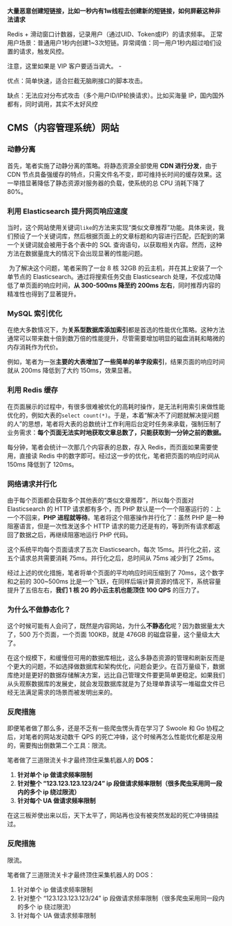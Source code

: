 **大量恶意创建短链接，比如一秒内有1w线程去创建新的短链接，如何屏蔽这种非法请求**



Redis + 滑动窗口计数器，记录用户（通过UID、Token或IP）的请求频率。 正常用户场景：普通用户1秒内创建1~3次短链。异常阈值：同一用户1秒内超过咱们设置的请求，触发风控。

注意，这里如果是 VIP 客户要适当调大。 - 

优点：简单快速，适合拦截无脑刷接口的脚本攻击。 

缺点：无法应对分布式攻击（多个用户ID/IP轮换请求）。比如买海量 IP，国内国外都有，同时调用，其实不太好风控









## CMS（内容管理系统）网站

### 动静分离

首先，笔者实施了动静分离的策略。将静态资源全部使用 **CDN 进行分发**，由于 CDN 节点具备强缓存的特点，只需文件名不变，即可维持长时间的缓存效果。这一举措显著降低了静态资源对服务器的负载，使系统的总 CPU 消耗下降了 80%。

### 利用 Elasticsearch 提升网页响应速度

​	当时，这个网站使用关键词`like`的方法来实现“类似文章推荐”功能。具体来说，我们预设了一个关键词库，然后根据页面上的文章标题和内容进行匹配，匹配到的第一个关键词就会被用于各个表中的 SQL 查询语句，以获取相关内容。然而，这种方法在数据量庞大的情况下会出现显著的性能问题。

​	为了解决这个问题，笔者采购了一台 8 核 32GB 的云主机，并在其上安装了一个单节点的 Elasticsearch。通过将搜索任务交由 Elasticsearch 处理，不仅成功降低了单页面的响应时间，**从 300-500ms 降至约 200ms 左右**，同时推荐内容的精准性也得到了显著提升。

### MySQL 索引优化

在绝大多数情况下，为**关系型数据库添加索引**都是首选的性能优化策略。这种方法通常可以带来数十倍到数万倍的性能提升，尽管需要增加明显的磁盘消耗和略微的内存消耗作为代价。

例如，笔者为一张**主要的大表增加了一些简单的单字段索引**，结果页面的响应时间就从 200ms 降低到了大约 150ms，效果显著。

### 利用 Redis 缓存

在页面展示的过程中，有很多很难被优化的高耗时操作，是无法利用索引来做性能优化的，例如大表的`select count(*)`。于是，本着“解决不了问题就解决提问题的人”的思想，笔者将大表的总数统计工作利用后台定时任务来承载，强制压制了业务需求：**每个页面无法实时地获取文章总数了，只能获取到一分钟之前的数据。**

每分钟，笔者会统计一次那几个内容表的总数，存入 Redis，而页面如果需要使用，直接读 Redis 中的数字即可。经过这一步的优化，笔者把页面的响应时间从 150ms 降低到了 120ms。

### 网络请求并行化

由于每个页面都会获取多个其他表的“类似文章推荐”，所以每个页面对 Elasticsearch 的 HTTP 请求都有多个，而 PHP 默认是一个一个阻塞运行的：上一个不回来，**PHP 进程就等待**。笔者将这个阻塞操作并行化了：虽然 PHP 是一种阻塞语言，但是一次性发送多个 HTTP 请求的能力还是有的，等到所有请求都返回了数据之后，再继续阻塞地运行 PHP 代码。

这个系统平均每个页面请求了五次 Elasticsearch，每次 15ms。并行化之前，这五个请求总共需要消耗 75ms。并行化之后，总时间从 75ms 减少到了 25ms。

经过上述的优化措施，笔者将单个页面的平均响应时间压缩到了 70ms，这个数字和之前的 300~500ms 比是一个飞跃，在同样后端计算资源的情况下，系统容量提升了五倍左右，**我们 1 核 2G 的小云主机也能顶住 100 QPS** 的压力了。

### 为什么不做静态化？

这个时候可能有人会问了，既然是内容网站，为什么**不静态化**呢？因为数据量太大了，500 万个页面，一个页面 100KB，就是 476GB 的磁盘容量，这个量级太大了。

在这个规模下，和缓慢但可用的数据库相比，这么多静态资源的管理和刷新反而是个更大的问题，不如选择做数据库和架构优化，问题会更少。在百万量级下，数据库绝对是更好的数据存储解决方案，远比自己管理文件要更简单更稳定。如果我们从头观察数据库的发展史，就会发现数据库就是为了处理单靠读写一堆磁盘文件已经无法满足需求的场景而被发明出来的。

### 反爬措施

即便笔者做了那么多，还是不乏有一些爬虫愣头青在学习了 Swoole 和 Go 协程之后，对笔者的网站发动数千 QPS 的死亡冲锋，这个时候再怎么性能优化都是没用的，需要掏出倒数第二个工具：限流。

笔者做了三道限流关卡才最终顶住采集机器人的 **DOS：**

1. **针对单个 ip 做请求频率限制**
2. **针对整个 “123.123.123.123/24” ip 段做请求频率限制（很多爬虫采用同一段内的多个 ip 绕过限流）**
3. **针对每个 UA 做请求频率限制**

在这三板斧使出来以后，天下太平了，网站再也没有被突然发起的死亡冲锋搞挂过。



















### 反爬措施

限流。

笔者做了三道限流关卡才最终顶住采集机器人的 DOS：

1. 针对单个 ip 做请求频率限制
2. 针对整个 “123.123.123.123/24” ip 段做请求频率限制（很多爬虫采用同一段内的多个 ip 绕过限流）
3. 针对每个 UA 做请求频率限制